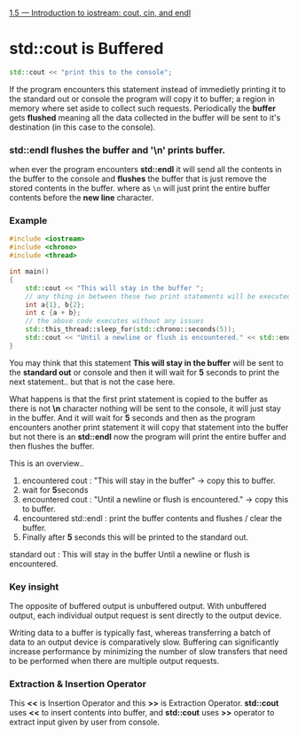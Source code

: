 [1.5 — Introduction to iostream: cout, cin, and endl](https://www.learncpp.com/cpp-tutorial/introduction-to-iostream-cout-cin-and-endl/)

# std::cout is Buffered

```c++
std::cout << "print this to the console";
```

If the program encounters this statement instead of immedietly printing it to the standard out or console the program will copy it to buffer; a region in memory where set aside to collect such requests. Periodically the **buffer** gets **flushed** meaning all the data collected in the buffer will be sent to it's destination (in this case to the console).

### std::endl flushes the buffer and '\n' prints buffer.

when ever the program encounters **std::endl** it will send all the contents in the buffer to the console and **flushes** the buffer that is just remove the stored contents in the buffer. where as `\n` will just print the entire buffer contents before the **new line** character.

### Example

```c++
#include <iostream>
#include <chrono>
#include <thread>

int main()
{
    std::cout << "This will stay in the buffer ";
    // any thing in between these two print statements will be executed without any issues
    int a{1}, b{2};
    int c {a + b};
    // the above code executes without any issues
    std::this_thread::sleep_for(std::chrono::seconds(5));
    std::cout << "Until a newline or flush is encountered." << std::endl;
}
```

You may think that this statement **This will stay in the buffer** will be sent to the **standard out** or console and then it will wait for **5** seconds to print the next statement.. but that is not the case here.

What happens is that the first print statement is copied to the buffer as there is not **\n** character nothing will be sent to the console, it will just stay in the buffer. And it will wait for **5** seconds and then as the program encounters another print statement it will copy that statement into the buffer but not there is an **std::endl** now the program will print the entire buffer and then flushes the buffer.

This is an overview..

1. encountered cout      : "This will stay in the buffer" -> copy this to buffer.
2. wait for **5**seconds
3. encountered cout      : "Until a newline or flush is encountered." -> copy this to buffer.
4. encountered std::endl : print the buffer contents and flushes / clear the buffer.
5. Finally after **5** seconds this will be printed to the standard out.

standard out : This will stay in the buffer Until a newline or flush is encountered.

### Key insight

The opposite of buffered output is unbuffered output. With unbuffered output, each individual output request is sent directly to the output device.

Writing data to a buffer is typically fast, whereas transferring a batch of data to an output device is comparatively slow. Buffering can significantly increase performance by minimizing the number of slow transfers that need to be performed when there are multiple output requests.

### Extraction & Insertion Operator

This **<<** is Insertion Operator and this **>>** is Extraction Operator. **std::cout** uses **<<** to insert contents into buffer, and **std::cout** uses **>>** operator to extract input given by user from console.

